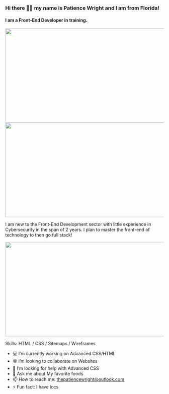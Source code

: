 ### Hi there 👋🏿 my name is Patience Wright and I am from Florida!
#### I am a Front-End Developer in training.

<img src="https://images.unsplash.com/photo-1555952494-efd681c7e3f9?ixlib=rb-4.0.3&ixid=MnwxMjA3fDB8MHxwaG90by1wYWdlfHx8fGVufDB8fHx8&auto=format&fit=crop&w=870&q=80" width="600px" height="300px">
<br>
<img src="https://www.canva.com/design/DAFeS6CSSEM/kJS_LcTPCxUfbMaSeoQ9yw/edit?utm_content=DAFeS6CSSEM&utm_campaign=designshare&utm_medium=link2&utm_source=sharebutton" width="600px" height="300px">

I am new to the Front-End Development sector with little experience in Cybersecurity in the span of 2 years. I plan to master the front-end of technology to then go full stack! 

<img src="https://images.unsplash.com/photo-1451187580459-43490279c0fa?ixlib=rb-4.0.3&ixid=MnwxMjA3fDB8MHxwaG90by1wYWdlfHx8fGVufDB8fHx8&auto=format&fit=crop&w=1472&q=80" width="600px" height="300px">

Skills: HTML / CSS / Sitemaps / Wireframes

- 💻 I’m currently working on Advanced CSS/HTML 
- 🕸️ I’m looking to collaborate on Websites 
- 🤔 I’m looking for help with Advanced CSS 
- 🍓 Ask me about My favorite foods 
- 📫 How to reach me: thepatiencewright@outlook.com 
- ⚡ Fun fact: I have locs 
